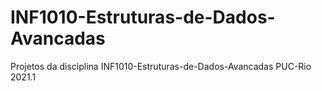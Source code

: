 # INF1010-Estruturas-de-Dados-Avancadas
Projetos da disciplina INF1010-Estruturas-de-Dados-Avancadas PUC-Rio 2021.1
